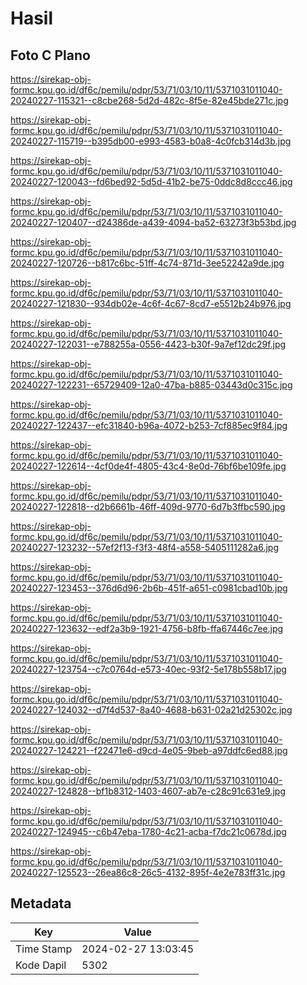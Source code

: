 # Hasil

## Foto C Plano

https://sirekap-obj-formc.kpu.go.id/df6c/pemilu/pdpr/53/71/03/10/11/5371031011040-20240227-115321--c8cbe268-5d2d-482c-8f5e-82e45bde271c.jpg

https://sirekap-obj-formc.kpu.go.id/df6c/pemilu/pdpr/53/71/03/10/11/5371031011040-20240227-115719--b395db00-e993-4583-b0a8-4c0fcb314d3b.jpg

https://sirekap-obj-formc.kpu.go.id/df6c/pemilu/pdpr/53/71/03/10/11/5371031011040-20240227-120043--fd6bed92-5d5d-41b2-be75-0ddc8d8ccc46.jpg

https://sirekap-obj-formc.kpu.go.id/df6c/pemilu/pdpr/53/71/03/10/11/5371031011040-20240227-120407--d24386de-a439-4094-ba52-63273f3b53bd.jpg

https://sirekap-obj-formc.kpu.go.id/df6c/pemilu/pdpr/53/71/03/10/11/5371031011040-20240227-120726--b817c6bc-51ff-4c74-871d-3ee52242a9de.jpg

https://sirekap-obj-formc.kpu.go.id/df6c/pemilu/pdpr/53/71/03/10/11/5371031011040-20240227-121830--934db02e-4c6f-4c67-8cd7-e5512b24b976.jpg

https://sirekap-obj-formc.kpu.go.id/df6c/pemilu/pdpr/53/71/03/10/11/5371031011040-20240227-122031--e788255a-0556-4423-b30f-9a7ef12dc29f.jpg

https://sirekap-obj-formc.kpu.go.id/df6c/pemilu/pdpr/53/71/03/10/11/5371031011040-20240227-122231--65729409-12a0-47ba-b885-03443d0c315c.jpg

https://sirekap-obj-formc.kpu.go.id/df6c/pemilu/pdpr/53/71/03/10/11/5371031011040-20240227-122437--efc31840-b96a-4072-b253-7cf885ec9f84.jpg

https://sirekap-obj-formc.kpu.go.id/df6c/pemilu/pdpr/53/71/03/10/11/5371031011040-20240227-122614--4cf0de4f-4805-43c4-8e0d-76bf6be109fe.jpg

https://sirekap-obj-formc.kpu.go.id/df6c/pemilu/pdpr/53/71/03/10/11/5371031011040-20240227-122818--d2b6661b-46ff-409d-9770-6d7b3ffbc590.jpg

https://sirekap-obj-formc.kpu.go.id/df6c/pemilu/pdpr/53/71/03/10/11/5371031011040-20240227-123232--57ef2f13-f3f3-48f4-a558-5405111282a6.jpg

https://sirekap-obj-formc.kpu.go.id/df6c/pemilu/pdpr/53/71/03/10/11/5371031011040-20240227-123453--376d6d96-2b6b-451f-a651-c0981cbad10b.jpg

https://sirekap-obj-formc.kpu.go.id/df6c/pemilu/pdpr/53/71/03/10/11/5371031011040-20240227-123632--edf2a3b9-1921-4756-b8fb-ffa67446c7ee.jpg

https://sirekap-obj-formc.kpu.go.id/df6c/pemilu/pdpr/53/71/03/10/11/5371031011040-20240227-123754--c7c0764d-e573-40ec-93f2-5e178b558b17.jpg

https://sirekap-obj-formc.kpu.go.id/df6c/pemilu/pdpr/53/71/03/10/11/5371031011040-20240227-124032--d7f4d537-8a40-4688-b631-02a21d25302c.jpg

https://sirekap-obj-formc.kpu.go.id/df6c/pemilu/pdpr/53/71/03/10/11/5371031011040-20240227-124221--f22471e6-d9cd-4e05-9beb-a97ddfc6ed88.jpg

https://sirekap-obj-formc.kpu.go.id/df6c/pemilu/pdpr/53/71/03/10/11/5371031011040-20240227-124828--bf1b8312-1403-4607-ab7e-c28c91c631e9.jpg

https://sirekap-obj-formc.kpu.go.id/df6c/pemilu/pdpr/53/71/03/10/11/5371031011040-20240227-124945--c6b47eba-1780-4c21-acba-f7dc21c0678d.jpg

https://sirekap-obj-formc.kpu.go.id/df6c/pemilu/pdpr/53/71/03/10/11/5371031011040-20240227-125523--26ea86c8-26c5-4132-895f-4e2e783ff31c.jpg


## Metadata

| Key        | Value               |
| ---------- | ------------------- |
| Time Stamp | 2024-02-27 13:03:45 |
| Kode Dapil | 5302                |



